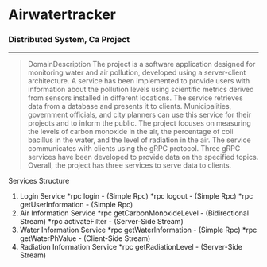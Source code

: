 # Airwatertracker
### Distributed System, Ca Project
---


> DomainDescription
The project is a software application designed for monitoring water and air pollution, developed using a server-client architecture. 
A service has been implemented to provide users with information about the pollution levels using scientific metrics derived from sensors installed in different locations.
The service retrieves data from a database and presents it to clients. Municipalities, government officials, and city planners can use this service for their projects and to inform the public.
The project focuses on measuring the levels of carbon monoxide in the air, the percentage of coli bacillus in the water, and the level of radiation in the air.
The service communicates with clients using the gRPC protocol. Three gRPC services have been developed to provide data on the specified topics. Overall, the project has three services to serve data to clients.


Services Structure 
1. Login Service 
  *rpc login    - (Simple Rpc)
  *rpc logout   - (Simple Rpc)
  *rpc getUserInformation  - (Simple Rpc)
2. Air Information Service
  *rpc getCarbonMonoxideLevel - (Bidirectional Stream)
  *rpc activateFilter -  (Server-Side Stream)
3. Water Information Service
  *rpc getWaterInformation - (Simple Rpc)
  *rpc getWaterPhValue  - (Client-Side Stream)
4. Radiation Information Service
  *rpc getRadiationLevel - (Server-Side Stream)


